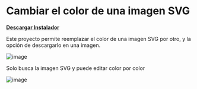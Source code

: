 # Cambiar el color de una imagen SVG

 [**Descargar Instalador**](https://github.com/JuanDiegogit/CambiarColorImagenSVG/files/6463150/ImagenSVG.zip)


Este proyecto permite reemplazar el color de una imagen SVG por otro, y la opción de descargarlo en una imagen.

![image](https://user-images.githubusercontent.com/65135568/117901905-f11ace80-b291-11eb-9c72-e710ba5e67f3.png)

Solo busca la imagen SVG y puede editar color por color

![image](https://user-images.githubusercontent.com/65135568/117901971-1c052280-b292-11eb-895e-00f5c8626dae.png)



